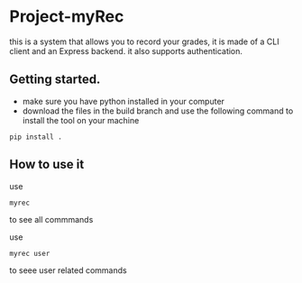 # Project-myRec
this is a system that allows you to record your grades, it is made of a CLI client and an Express backend. it also supports authentication.

## Getting started.
- make sure you have python installed in your computer
- download the files in the build branch and use the following command to install the tool on your machine
```
pip install .
```

## How to use it

use 
```
myrec
```
to see all commmands

use
```
myrec user 
```
to seee user related commands

